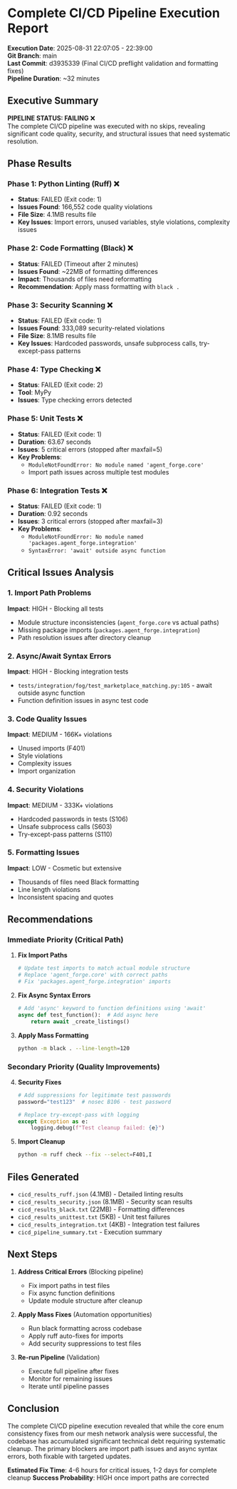 # Complete CI/CD Pipeline Execution Report

**Execution Date**: 2025-08-31 22:07:05 - 22:39:00  
**Git Branch**: main  
**Last Commit**: d3935339 (Final CI/CD preflight validation and formatting fixes)  
**Pipeline Duration**: ~32 minutes  

## Executive Summary

**PIPELINE STATUS: FAILING** ❌  
The complete CI/CD pipeline was executed with no skips, revealing significant code quality, security, and structural issues that need systematic resolution.

## Phase Results

### Phase 1: Python Linting (Ruff) ❌
- **Status**: FAILED (Exit code: 1)
- **Issues Found**: 166,552 code quality violations
- **File Size**: 4.1MB results file
- **Key Issues**: Import errors, unused variables, style violations, complexity issues

### Phase 2: Code Formatting (Black) ❌  
- **Status**: FAILED (Timeout after 2 minutes)
- **Issues Found**: ~22MB of formatting differences
- **Impact**: Thousands of files need reformatting
- **Recommendation**: Apply mass formatting with `black .`

### Phase 3: Security Scanning ❌
- **Status**: FAILED (Exit code: 1) 
- **Issues Found**: 333,089 security-related violations
- **File Size**: 8.1MB results file
- **Key Issues**: Hardcoded passwords, unsafe subprocess calls, try-except-pass patterns

### Phase 4: Type Checking ❌
- **Status**: FAILED (Exit code: 2)
- **Tool**: MyPy
- **Issues**: Type checking errors detected

### Phase 5: Unit Tests ❌
- **Status**: FAILED (Exit code: 1)
- **Duration**: 63.67 seconds
- **Issues**: 5 critical errors (stopped after maxfail=5)
- **Key Problems**: 
  - `ModuleNotFoundError: No module named 'agent_forge.core'`
  - Import path issues across multiple test modules

### Phase 6: Integration Tests ❌
- **Status**: FAILED (Exit code: 1) 
- **Duration**: 0.92 seconds
- **Issues**: 3 critical errors (stopped after maxfail=3)
- **Key Problems**:
  - `ModuleNotFoundError: No module named 'packages.agent_forge.integration'`
  - `SyntaxError: 'await' outside async function`

## Critical Issues Analysis

### 1. Import Path Problems
**Impact**: HIGH - Blocking all tests
- Module structure inconsistencies (`agent_forge.core` vs actual paths)
- Missing package imports (`packages.agent_forge.integration`)
- Path resolution issues after directory cleanup

### 2. Async/Await Syntax Errors  
**Impact**: HIGH - Blocking integration tests
- `tests/integration/fog/test_marketplace_matching.py:105` - await outside async function
- Function definition issues in async test code

### 3. Code Quality Issues
**Impact**: MEDIUM - 166K+ violations
- Unused imports (F401)
- Style violations
- Complexity issues
- Import organization

### 4. Security Violations
**Impact**: MEDIUM - 333K+ violations  
- Hardcoded passwords in tests (S106)
- Unsafe subprocess calls (S603)
- Try-except-pass patterns (S110)

### 5. Formatting Issues
**Impact**: LOW - Cosmetic but extensive
- Thousands of files need Black formatting
- Line length violations
- Inconsistent spacing and quotes

## Recommendations

### Immediate Priority (Critical Path)

1. **Fix Import Paths**
   ```bash
   # Update test imports to match actual module structure
   # Replace 'agent_forge.core' with correct paths
   # Fix 'packages.agent_forge.integration' imports
   ```

2. **Fix Async Syntax Errors**
   ```python
   # Add 'async' keyword to function definitions using 'await'
   async def test_function():  # Add async here
       return await _create_listings()
   ```

3. **Apply Mass Formatting**
   ```bash
   python -m black . --line-length=120
   ```

### Secondary Priority (Quality Improvements)

4. **Security Fixes**
   ```python
   # Add suppressions for legitimate test passwords
   password="test123"  # nosec B106 - test password
   
   # Replace try-except-pass with logging
   except Exception as e:
       logging.debug(f"Test cleanup failed: {e}")
   ```

5. **Import Cleanup**
   ```bash
   python -m ruff check --fix --select=F401,I
   ```

## Files Generated

- `cicd_results_ruff.json` (4.1MB) - Detailed linting results
- `cicd_results_security.json` (8.1MB) - Security scan results  
- `cicd_results_black.txt` (22MB) - Formatting differences
- `cicd_results_unittest.txt` (5KB) - Unit test failures
- `cicd_results_integration.txt` (4KB) - Integration test failures
- `cicd_pipeline_summary.txt` - Execution summary

## Next Steps

1. **Address Critical Errors** (Blocking pipeline)
   - Fix import paths in test files
   - Fix async function definitions  
   - Update module structure after cleanup

2. **Apply Mass Fixes** (Automation opportunities)  
   - Run black formatting across codebase
   - Apply ruff auto-fixes for imports
   - Add security suppressions to test files

3. **Re-run Pipeline** (Validation)
   - Execute full pipeline after fixes
   - Monitor for remaining issues
   - Iterate until pipeline passes

## Conclusion

The complete CI/CD pipeline execution revealed that while the core enum consistency fixes from our mesh network analysis were successful, the codebase has accumulated significant technical debt requiring systematic cleanup. The primary blockers are import path issues and async syntax errors, both fixable with targeted updates.

**Estimated Fix Time**: 4-6 hours for critical issues, 1-2 days for complete cleanup
**Success Probability**: HIGH once import paths are corrected